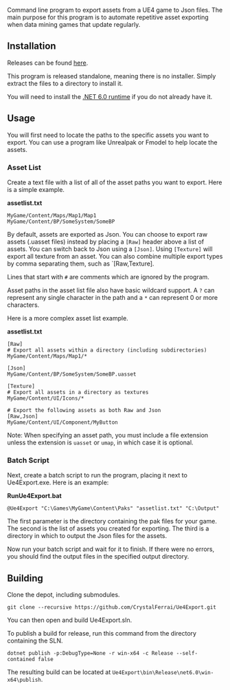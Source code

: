 Command line program to export assets from a UE4 game to Json files. The main purpose for this program is to automate repetitive asset exporting when data mining games that update regularly.

## Installation

Releases can be found [here](https://github.com/CrystalFerrai/Ue4Export/releases).

This program is released standalone, meaning there is no installer. Simply extract the files to a directory to install it.

You will need to install the [.NET 6.0 runtime](https://dotnet.microsoft.com/en-us/download/dotnet/6.0) if you do not already have it.

## Usage

You will first need to locate the paths to the specific assets you want to export. You can use a program like Unrealpak or Fmodel to help locate the assets.

### Asset List

Create a text file with a list of all of the asset paths you want to export. Here is a simple example.

**assetlist.txt**
```
MyGame/Content/Maps/Map1/Map1
MyGame/Content/BP/SomeSystem/SomeBP
```

By default, assets are exported as Json. You can choose to export raw assets (.uasset files) instead by placing a `[Raw]` header above a list of assets. You can switch back to Json using a `[Json]`. Using `[Texture]` will export all texture from an asset. You can also combine multiple export types by comma separating them, such as `[Raw,Texture].

Lines that start with `#` are comments which are ignored by the program.

Asset paths in the asset list file also have basic wildcard support. A `?` can represent any single character in the path and a `*` can represent 0 or more characters.

Here is a more complex asset list example.

**assetlist.txt**
```
[Raw]
# Export all assets within a directory (including subdirectories)
MyGame/Content/Maps/Map1/*

[Json]
MyGame/Content/BP/SomeSystem/SomeBP.uasset

[Texture]
# Export all assets in a directory as textures
MyGame/Content/UI/Icons/*

# Export the following assets as both Raw and Json
[Raw,Json]
MyGame/Content/UI/Component/MyButton
```

Note: When specifying an asset path, you must include a file extension unless the extension is `uasset` or `umap`, in which case it is optional.

### Batch Script

Next, create a batch script to run the program, placing it next to Ue4Export.exe. Here is an example:

**RunUe4Export.bat**
```
@Ue4Export "C:\Games\MyGame\Content\Paks" "assetlist.txt" "C:\Output"
```

The first parameter is the directory containing the pak files for your game. The second is the list of assets you created for exporting. The third is a directory in which to output the Json files for the assets.

Now run your batch script and wait for it to finish. If there were no errors, you should find the output files in the specified output directory.

## Building
Clone the depot, including submodules.
```
git clone --recursive https://github.com/CrystalFerrai/Ue4Export.git
```

You can then open and build Ue4Export.sln.

To publish a build for release, run this command from the directory containing the SLN.
```
dotnet publish -p:DebugType=None -r win-x64 -c Release --self-contained false
```

The resulting build can be located at `Ue4Export\bin\Release\net6.0\win-x64\publish`.